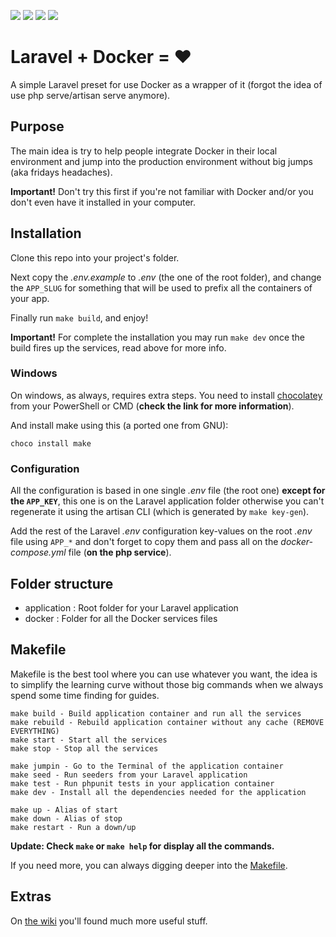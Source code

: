 ![](https://img.shields.io/badge/laravel-5.8-orange.svg) ![](https://img.shields.io/badge/php-7.1-blue.svg) ![](https://img.shields.io/badge/prod-not%20ready-red.svg) ![](https://img.shields.io/badge/dev-ready-green.svg)

# Laravel + Docker = ❤️

A simple Laravel preset for use Docker as a wrapper of it (forgot the idea of use php serve/artisan serve anymore).

## Purpose

The main idea is try to help people integrate Docker in their local environment and jump into the production environment without big jumps (aka fridays headaches).

**Important!** Don't try this first if you're not familiar with Docker and/or you don't even have it installed in your computer.

## Installation

Clone this repo into your project's folder.

Next copy the _.env.example_ to _.env_ (the one of the root folder), and change the `APP_SLUG` for something that will be used to prefix all the containers of your app.

Finally run `make build`, and enjoy!

**Important!** For complete the installation you may run `make dev` once the build fires up the services, read above for more info.

### Windows

On windows, as always, requires extra steps. You need to install [chocolatey](https://chocolatey.org/install) from your PowerShell or CMD (**check the link for more information**).

And install make using this (a ported one from GNU): 

```
choco install make
```

### Configuration

All the configuration is based in one single _.env_ file (the root one) **except for the `APP_KEY`**, this one is on the Laravel application folder otherwise you can't regenerate it using the artisan CLI (which is generated by `make key-gen`).

Add the rest of the Laravel _.env_ configuration key-values on the root _.env_ file using `APP_*` and don't forget to copy them and pass all on the _docker-compose.yml_ file (**on the php service**).

## Folder structure

- application : Root folder for your Laravel application
- docker : Folder for all the Docker services files

## Makefile

Makefile is the best tool where you can use whatever you want, the idea is to simplify the learning curve without those big commands when we always spend some time finding for guides. 

```
make build - Build application container and run all the services
make rebuild - Rebuild application container without any cache (REMOVE EVERYTHING)
make start - Start all the services
make stop - Stop all the services

make jumpin - Go to the Terminal of the application container
make seed - Run seeders from your Laravel application
make test - Run phpunit tests in your application container
make dev - Install all the dependencies needed for the application

make up - Alias of start
make down - Alias of stop
make restart - Run a down/up
```

**Update: Check `make` or `make help` for display all the commands.**

If you need more, you can always digging deeper into the [Makefile](https://github.com/d8vjork/laravel-docker/blob/master/Makefile).

## Extras

On [the wiki](https://github.com/d8vjork/laravel-docker/wiki) you'll found much more useful stuff.

